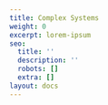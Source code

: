 ```yaml
---
title: Complex Systems
weight: 0
excerpt: lorem-ipsum
seo:
  title: ''
  description: ''
  robots: []
  extra: []
layout: docs
---
```

